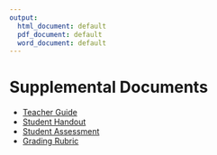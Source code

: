 ```yaml
---
output:
  html_document: default
  pdf_document: default
  word_document: default
---
```


# Supplemental Documents

* [Teacher Guide](./supplemental/didgeridata_TG.pdf) 
* [Student Handout](./supplemental/didgeridata_SH.pdf) 
* [Student Assessment](./supplemental/didgeridata_SA.pdf) 
* [Grading Rubric](./supplemental/didgeridata_RU.pdf) 
